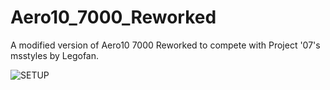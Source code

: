 # Aero10_7000_Reworked

A modified version of Aero10 7000 Reworked to compete with Project '07's msstyles by Legofan.

![SETUP](https://github.com/user-attachments/assets/d3d5b15f-64c7-4ea0-ac1a-ba31dd66f8cc)
